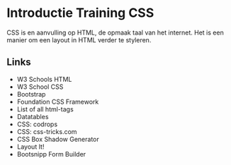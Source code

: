 # Introductie Training CSS

CSS is en aanvulling op HTML, de opmaak taal van het internet. Het is een manier om een layout in HTML verder te styleren.

## Links
* W3 Schools HTML
* W3 School CSS
* Bootstrap
* Foundation CSS Framework
* List of all html-tags
* Datatables
* CSS: codrops
* CSS: css-tricks.com
* CSS Box Shadow Generator
* Layout It!
* Bootsnipp Form Builder

